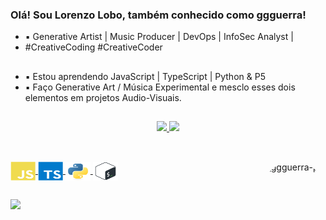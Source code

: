 ### Olá! Sou Lorenzo Lobo, também conhecido como ggguerra!
- ▪ Generative Artist | Music Producer | DevOps | InfoSec  Analyst |
- #CreativeCoding #CreativeCoder
##
- ▪ Estou aprendendo JavaScript | TypeScript | Python & P5
- ▪ Faço Generative Art / Música Experimental e mesclo esses dois elementos em projetos Audio-Visuais. 
##
<div align="center">
  <a href="https://github.com/ggguerraz">
  <img height="center" src="https://github-readme-stats.vercel.app/api?username=ggguerraz&show_icons=true&theme=dark&include_all_commits=true&count_private=true"/>
  <img height="center" src="https://github-readme-stats.vercel.app/api/top-langs/?username=ggguerraz&layout=compact&langs_count=7&theme=dark"/>
</div>
  
##
  
<div style="display: inline_block"><br>
  <img align="center" alt="ggguerra-Js" height="30" width="40" src="https://raw.githubusercontent.com/devicons/devicon/master/icons/javascript/javascript-plain.svg">
  <img align="center" alt="ggguerra-Ts" height="30" width="40" src="https://raw.githubusercontent.com/devicons/devicon/master/icons/typescript/typescript-plain.svg">
  <img align="center" alt="ggguerra-Python" height="30" width="40" src="https://raw.githubusercontent.com/devicons/devicon/master/icons/python/python-original.svg">
  <img align="center" alt="ggguerra-Python" height="30" width="40" src="https://github.com/devicons/devicon/blob/master/icons/bash/bash-original.svg">
  <img align="right" alt="ggguerra-pic" height="150" style="border-radius:50px;" src="https://pbs.twimg.com/media/FOltR1VXIAACrTx?format=jpg&name=large">
  
</div>
  
##
  
<div> 
  <a href="https://twitter.com/vvvoyna_" target="_blank"><img src="https://img.shields.io/twitter/url?style=social&url=https%3A%2F%2Ftwitter.com%2Fvvvoyna_" target="_blank"></a>
 
</div>
